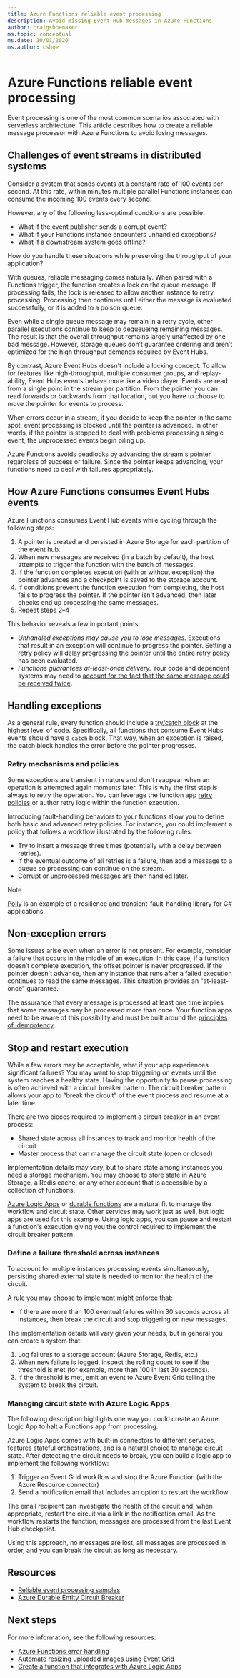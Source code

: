 ```yaml
---
title: Azure Functions reliable event processing
description: Avoid missing Event Hub messages in Azure Functions
author: craigshoemaker
ms.topic: conceptual
ms.date: 10/01/2020
ms.author: cshoe
---
```


# Azure Functions reliable event processing

Event processing is one of the most common scenarios associated with serverless architecture. This article describes how to create a reliable message processor with Azure Functions to avoid losing messages.

## Challenges of event streams in distributed systems

Consider a system that sends events at a constant rate  of 100 events per second. At this rate, within minutes multiple parallel Functions instances can consume the incoming 100 events every second.

However, any of the following less-optimal conditions are possible:

- What if the event publisher sends a corrupt event?
- What if your Functions instance encounters unhandled exceptions?
- What if a downstream system goes offline?

How do you handle these situations while preserving the throughput of your application?

With queues, reliable messaging comes naturally. When paired with a Functions trigger, the function creates a lock on the queue message. If processing fails, the lock is released to allow another instance to retry processing. Processing then continues until either the message is evaluated successfully, or it is added to a poison queue.

Even while a single queue message may remain in a retry cycle, other parallel executions continue to keep to dequeueing remaining messages. The result is that the overall throughput remains largely unaffected by one bad message. However, storage queues don’t guarantee ordering and aren’t optimized for the high throughput demands required by Event Hubs.

By contrast, Azure Event Hubs doesn't include a locking concept. To allow for features like high-throughput, multiple consumer groups, and replay-ability, Event Hubs events behave more like a video player. Events are read from a single point in the stream per partition. From the pointer you can read forwards or backwards from that location, but you have to choose to move the pointer for events to process.

When errors occur in a stream, if you decide to keep the pointer in the same spot, event processing is blocked until the pointer is advanced. In other words, if the pointer is stopped to deal with problems processing a single event, the unprocessed events begin piling up.

Azure Functions avoids deadlocks by advancing the stream's pointer regardless of success or failure. Since the pointer keeps advancing, your functions need to deal with failures appropriately.

## How Azure Functions consumes Event Hubs events

Azure Functions consumes Event Hub events while cycling through the following steps:

1. A pointer is created and persisted in Azure Storage for each partition of the event hub.
2. When new messages are received (in a batch by default), the host attempts to trigger the function with the batch of messages.
3. If the function completes execution (with or without exception) the pointer advances and a checkpoint is saved to the storage account.
4. If conditions prevent the function execution from completing, the host fails to progress the pointer. If the pointer isn't advanced, then later checks end up processing the same messages.
5. Repeat steps 2–4

This behavior reveals a few important points:

- *Unhandled exceptions may cause you to lose messages.* Executions that result in an exception will continue to progress the pointer.  Setting a [retry policy](./functions-bindings-error-pages.md#retry-policies-preview) will delay progressing the pointer until the entire retry policy has been evaluated.
- *Functions guarantees at-least-once delivery.* Your code and dependent systems may need to [account for the fact that the same message could be received twice](./functions-idempotent.md).

## Handling exceptions

As a general rule, every function should include a [try/catch block](./functions-bindings-error-pages.md) at the highest level of code. Specifically, all functions that consume Event Hubs events should have a `catch` block. That way, when an exception is raised, the catch block handles the error before the pointer progresses.

### Retry mechanisms and policies

Some exceptions are transient in nature and don't reappear when an operation is attempted again moments later. This is why the first step is always to retry the operation.  You can leverage the function app [retry policies](./functions-bindings-error-pages.md#retry-policies-preview) or author retry logic within the function execution.

Introducing fault-handling behaviors to your functions allow you to define both basic and advanced retry policies. For instance, you could implement a policy that follows a workflow illustrated by the following rules:

- Try to insert a message three times (potentially with a delay between retries).
- If the eventual outcome of all retries is a failure, then add a message to a queue so processing can continue on the stream.
- Corrupt or unprocessed messages are then handled later.

> [!NOTE]
> [Polly](https://github.com/App-vNext/Polly) is an example of a resilience and transient-fault-handling library for C# applications.

## Non-exception errors

Some issues arise even when an error is not present. For example, consider a failure that occurs in the middle of an execution. In this case, if a function doesn’t complete execution, the offset pointer is never progressed. If the pointer doesn't advance, then any instance that runs after a failed execution continues to read the same messages. This situation provides an "at-least-once" guarantee.

The assurance that every message is processed at least one time implies that some messages may be processed more than once. Your function apps need to be aware of this possibility and must be built around the [principles of idempotency](./functions-idempotent.md).

## Stop and restart execution

While a few errors may be acceptable, what if your app experiences significant failures? You may want to stop triggering on events until the system reaches a healthy state. Having the opportunity to pause processing is often achieved with a circuit breaker pattern. The circuit breaker pattern allows your app to "break the circuit" of the event process and resume at a later time.

There are two pieces required to implement a circuit breaker in an event process:

- Shared state across all instances to track and monitor health of the circuit
- Master process that can manage the circuit state (open or closed)

Implementation details may vary, but to share state among instances you need a storage mechanism. You may choose to store state in Azure Storage, a Redis cache, or any other account that is accessible by a collection of functions.

[Azure Logic Apps](../logic-apps/logic-apps-overview.md) or [durable functions](./durable/durable-functions-overview.md) are a natural fit to manage the workflow and circuit state. Other services may work just as well, but logic apps are used for this example. Using logic apps, you can pause and restart a function's execution giving you the control required to implement the circuit breaker pattern.

### Define a failure threshold across instances

To account for multiple instances processing events simultaneously, persisting shared external state is needed to monitor the health of the circuit.

A rule you may choose to implement might enforce that:

- If there are more than 100 eventual failures within 30 seconds across all instances, then break the circuit and stop triggering on new messages.

The implementation details will vary given your needs, but in general you can create a system that:

1. Log failures to a storage account (Azure Storage, Redis, etc.)
1. When new failure is logged, inspect the rolling count to see if the threshold is met (for example, more than 100 in last 30 seconds).
1. If the threshold is met, emit an event to Azure Event Grid telling the system to break the circuit.

### Managing circuit state with Azure Logic Apps

The following description highlights one way you could create an Azure Logic App to halt a Functions app from processing.

Azure Logic Apps comes with built-in connectors to different services, features stateful orchestrations, and is a natural choice to manage circuit state. After detecting the circuit needs to break, you can build a logic app to implement the following workflow:

1. Trigger an Event Grid workflow and stop the Azure Function (with the Azure Resource connector)
1. Send a notification email that includes an option to restart the workflow

The email recipient can investigate the health of the circuit and, when appropriate, restart the circuit via a link in the notification email. As the workflow restarts the function, messages are processed from the last Event Hub checkpoint.

Using this approach, no messages are lost, all messages are processed in order, and you can break the circuit as long as necessary.

## Resources

- [Reliable event processing samples](https://github.com/jeffhollan/functions-csharp-eventhub-ordered-processing)
- [Azure Durable Entity Circuit Breaker](https://github.com/jeffhollan/functions-durable-actor-circuitbreaker)

## Next steps

For more information, see the following resources:

- [Azure Functions error handling](./functions-bindings-error-pages.md)
- [Automate resizing uploaded images using Event Grid](../event-grid/resize-images-on-storage-blob-upload-event.md?toc=%2Fazure%2Fazure-functions%2Ftoc.json&tabs=dotnet)
- [Create a function that integrates with Azure Logic Apps](./functions-twitter-email.md)
